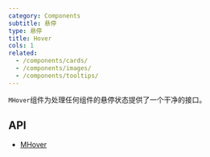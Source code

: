 ```yaml
---
category: Components
subtitle: 悬停
type: 悬停
title: Hover
cols: 1
related:
  - /components/cards/
  - /components/images/
  - /components/tooltips/
---
```


`MHover`组件为处理任何组件的悬停状态提供了一个干净的接口。

## API

- [MHover](/docs/api/MHover)